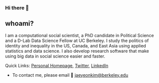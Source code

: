 
### Hi there 👋

## whoami?

I am a computational social scientist, a PhD candidate in Political Science and a D-Lab Data Science Fellow at UC Berkeley. I study the politics of identity and inequality in the US, Canada, and East Asia using applied statistics and data science. I also develop research software that make using big data in social science easier and faster.

Quick Links: [Personal Homepage](https://jaeyk.github.io/), [Twitter](https://twitter.com/JaeJaeykim2), [LinkedIn](https://www.linkedin.com/in/jae-yeon-kim/)

- To contact me, please email :postbox: jaeyeonkim@berkeley.edu 
